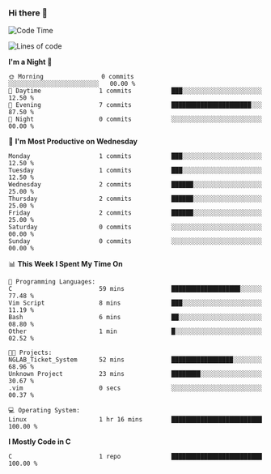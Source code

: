 ### Hi there 👋

<!--START_SECTION:waka-->
![Code Time](http://img.shields.io/badge/Code%20Time-1%20hr%2016%20mins-blue)

![Lines of code](https://img.shields.io/badge/From%20Hello%20World%20I%27ve%20Written-63%20lines%20of%20code-blue)

**I'm a Night 🦉** 

```text
🌞 Morning                0 commits           ░░░░░░░░░░░░░░░░░░░░░░░░░   00.00 % 
🌆 Daytime                1 commits           ███░░░░░░░░░░░░░░░░░░░░░░   12.50 % 
🌃 Evening                7 commits           ██████████████████████░░░   87.50 % 
🌙 Night                  0 commits           ░░░░░░░░░░░░░░░░░░░░░░░░░   00.00 % 
```
📅 **I'm Most Productive on Wednesday** 

```text
Monday                   1 commits           ███░░░░░░░░░░░░░░░░░░░░░░   12.50 % 
Tuesday                  1 commits           ███░░░░░░░░░░░░░░░░░░░░░░   12.50 % 
Wednesday                2 commits           ██████░░░░░░░░░░░░░░░░░░░   25.00 % 
Thursday                 2 commits           ██████░░░░░░░░░░░░░░░░░░░   25.00 % 
Friday                   2 commits           ██████░░░░░░░░░░░░░░░░░░░   25.00 % 
Saturday                 0 commits           ░░░░░░░░░░░░░░░░░░░░░░░░░   00.00 % 
Sunday                   0 commits           ░░░░░░░░░░░░░░░░░░░░░░░░░   00.00 % 
```


📊 **This Week I Spent My Time On** 

```text
💬 Programming Languages: 
C                        59 mins             ███████████████████░░░░░░   77.48 % 
Vim Script               8 mins              ███░░░░░░░░░░░░░░░░░░░░░░   11.19 % 
Bash                     6 mins              ██░░░░░░░░░░░░░░░░░░░░░░░   08.80 % 
Other                    1 min               █░░░░░░░░░░░░░░░░░░░░░░░░   02.52 % 

🐱‍💻 Projects: 
NGLAB_Ticket_System      52 mins             █████████████████░░░░░░░░   68.96 % 
Unknown Project          23 mins             ████████░░░░░░░░░░░░░░░░░   30.67 % 
.vim                     0 secs              ░░░░░░░░░░░░░░░░░░░░░░░░░   00.37 % 

💻 Operating System: 
Linux                    1 hr 16 mins        █████████████████████████   100.00 % 
```

**I Mostly Code in C** 

```text
C                        1 repo              █████████████████████████   100.00 % 
```




<!--END_SECTION:waka-->

<!--
**jamespan880911/jamespan880911** is a ✨ _special_ ✨ repository because its `README.md` (this file) appears on your GitHub profile.

Here are some ideas to get you started:

- 🔭 I’m currently working on ...
- 🌱 I’m currently learning ...
- 👯 I’m looking to collaborate on ...
- 🤔 I’m looking for help with ...
- 💬 Ask me about ...
- 📫 How to reach me: ...
- 😄 Pronouns: ...
- ⚡ Fun fact: ...
-->
